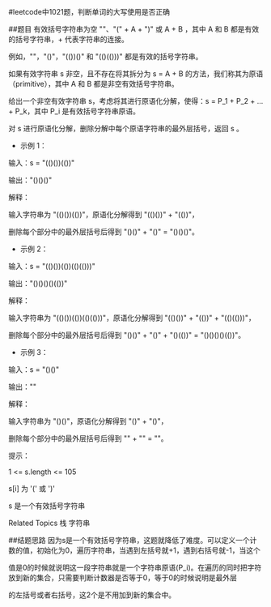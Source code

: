 #leetcode中1021题，判断单词的大写使用是否正确

##题目
 有效括号字符串为空 ""、"(" + A + ")" 或 A + B ，其中 A 和 B 都是有效的括号字符串，+ 代表字符串的连接。

 例如，""，"()"，"(())()" 和 "(()(()))" 都是有效的括号字符串。

 如果有效字符串 s 非空，且不存在将其拆分为 s = A + B 的方法，我们称其为原语（primitive），其中 A 和 B 都是非空有效括号字符串。

 给出一个非空有效字符串 s，考虑将其进行原语化分解，使得：s = P_1 + P_2 + ... + P_k，其中 P_i 是有效括号字符串原语。

 对 s 进行原语化分解，删除分解中每个原语字符串的最外层括号，返回 s 。

* 示例 1：

输入：s = "(()())(())"

输出："()()()"

解释：

输入字符串为 "(()())(())"，原语化分解得到 "(()())" + "(())"，

删除每个部分中的最外层括号后得到 "()()" + "()" = "()()()"。

*  示例 2：

输入：s = "(()())(())(()(()))"

输出："()()()()(())"

解释：

输入字符串为 "(()())(())(()(()))"，原语化分解得到 "(()())" + "(())" + "(()(()))"，

删除每个部分中的最外层括号后得到 "()()" + "()" + "()(())" = "()()()()(())"。


*  示例 3：

输入：s = "()()"

输出：""

解释：

输入字符串为 "()()"，原语化分解得到 "()" + "()"，

删除每个部分中的最外层括号后得到 "" + "" = ""。

 提示：

 1 <= s.length <= 105

 s[i] 为 '(' 或 ')'

 s 是一个有效括号字符串

 Related Topics 栈 字符串

##结题思路
   因为s是一个有效括号字符串，这题就降低了难度。可以定义一个计数的值，初始化为0，遍历字符串，当遇到左括号就+1，遇到右括号就-1，当这个

   值是0的时候就说明这一段字符串就是一个字符串原语(P_i)。在遍历的同时把字符放到新的集合，只需要判断计数器是否等于0，等于0的时候说明是最外层

   的左括号或者右括号，这2个是不用加到新的集合中。
   